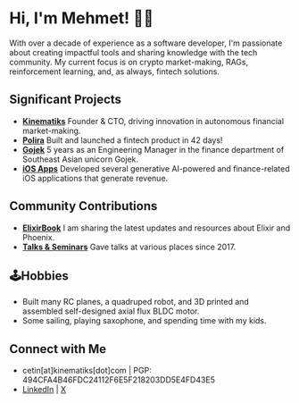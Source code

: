 # Hi, I'm Mehmet! 🖖🏻

With over a decade of experience as a software developer, I'm passionate about creating impactful tools and sharing knowledge with the tech community. 
My current focus is on crypto market-making, RAGs, reinforcement learning, and, as always, fintech solutions.

## Significant Projects
- **[Kinematiks](https://kinematiks.com)** Founder & CTO, driving innovation in autonomous financial market-making.
- **[Polira](https://polira.com)** Built and launched a fintech product in 42 days!
- **[Gojek](https://www.gojek.com/en-id)** 5 years as an Engineering Manager in the finance department of Southeast Asian unicorn Gojek.
- **[iOS Apps](https://sbp.sh/)** Developed several generative AI-powered and finance-related iOS applications that generate revenue.

## Community Contributions
- **[ElixirBook](https://x.com/theelixirbook)** I am sharing the latest updates and resources about Elixir and Phoenix.
- **[Talks & Seminars](https://www.youtube.com/watch?v=barLb2V7SBY&t=9s)** Gave talks at various places since 2017. 

## 🕹Hobbies
- Built many RC planes, a quadruped robot, and 3D printed and assembled self-designed axial flux BLDC motor.
- Some sailing, playing saxophone, and spending time with my kids.

## Connect with Me
- cetin[at]kinematiks[dot]com | PGP: 494CFA4B46FDC24112F6E5F218203DD5E4FD43E5
- [LinkedIn](https://www.linkedin.com/in/thisiscetin/) | [X](https://x.com/thisiscetin)
